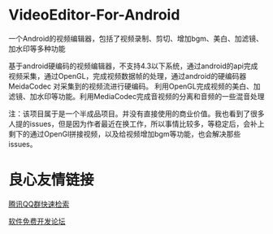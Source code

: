# VideoEditor-For-Android
一个Android的视频编辑器，包括了视频录制、剪切、增加bgm、美白、加滤镜、加水印等多种功能

基于android硬编码的视频编辑器，不支持4.3以下系统，通过android的api完成视频采集，通过OpenGL，完成视频数据帧的处理，通过android的硬编码器MeidaCodec
对采集到的视频流进行硬编码。
利用OpenGL完成视频的美白、加滤镜、加水印等功能。利用MediaCodec完成音视频的分离和音频的一些混音处理

注：该项目属于是一个半成品项目。并没有直接使用的商业价值。我也看到了很多人提的issues，但是因为作者最近在换工作，所以事情比较多，等稳定后，会补上剩下的通过OpenGl拼接视频，以及给视频增加bgm等功能，也会解决那些issues。


 # 良心友情链接

[腾讯QQ群快速检索](http://u.720life.cn/s/8cf73f7c)

[软件免费开发论坛](http://u.720life.cn/s/bbb01dc0)